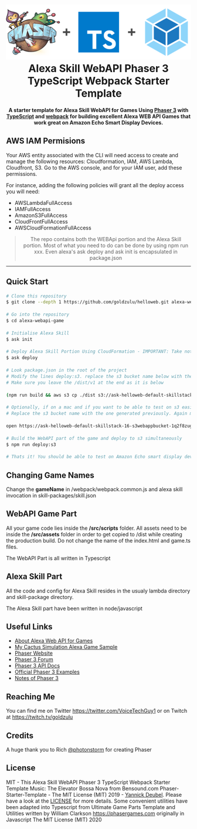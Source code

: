<h1 align="center">
  <br>
  <a href="https://github.com/goldzulu/helloweb#readme"><img src="readme/header.png" alt="header" width="600"></a>
  <br>
  Alexa Skill WebAPI Phaser 3 TypeScript Webpack Starter Template
  <br>
</h1>

<h4 align="center">
A starter template for Alexa Skill WebAPI for Games Using <a href="https://phaser.io/" target="_blank" >Phaser 3</a> with <a href="https://www.typescriptlang.org/index.html" target="_blank" >TypeScript</a> and <a href="https://webpack.js.org/" target="_blank" >webpack</a> for building excellent Alexa WEB API Games that work great on Amazon Echo Smart Display Devices.</h4>

## AWS IAM Permisions
Your AWS entity associated with the CLI will need access to create and manage the following resources: Cloudformation, IAM, AWS Lambda, Cloudfront, S3. Go to the AWS console, and for your IAM user, add these permissions.

For instance, adding the following policies will grant all the deploy access you will need:
* AWSLambdaFullAccess
* IAMFullAccess
* AmazonS3FullAccess
* CloudFrontFullAccess
* AWSCloudFormationFullAccess

<blockquote align="center">
The repo contains both the WEBApi portion and the Alexa Skill portion. Most of what you need to do can be done by using npm run xxx. Even alexa's ask deploy and ask init is encapsulated in package.json
</blockquote>

---
## Quick Start
```bash
# Clone this repository
$ git clone --depth 1 https://github.com/goldzulu/helloweb.git alexa-webapi-game

# Go into the repository
$ cd alexa-webapi-game

# Initialise Alexa Skill
$ ask init

# Deploy Alexa Skill Portion Using CloudFormation - IMPORTANT: Take note of the public read s3 url
$ ask deploy

# Look package.json in the root of the project
# Modify the lines deploy:s3. replace the s3 bucket name below with the public read s3 bucket generated from the above
# Make sure you leave the /dist/v1 at the end as it is below

(npm run build && aws s3 cp ./dist s3://ask-helloweb-default-skillstack-16-s3webappbucket-1q2f8zuglbnog/dist/v1 --recursive --acl public-read)

# Optionally, if on a mac and if you want to be able to test on s3 easily you can overwrite the public https url below 
# Replace the s3 bucket name with the one generated previously. Again make sure you retain the /dist/v1/index.html at the end

open https://ask-helloweb-default-skillstack-16-s3webappbucket-1q2f8zuglbnog.s3.amazonaws.com/dist/v1/index.html

# Build the WebAPI part of the game and deploy to s3 simultaneously
$ npm run deploy:s3

# Thats it! You should be able to test on Amazon Echo smart display devices but saying Alexa, Open Hello Web
```

## Changing Game Names

Change the **gameName** in /webpack/webpack.common.js and alexa skill invocation in skill-packages/skill.json

## WebAPI Game Part

All your game code lies inside the **/src/scripts** folder. All assets need to be inside the **/src/assets** folder in order to get copied to /dist while creating the production build. Do not change the name of the index.html and game.ts files.

The WebAPI Part is all written in Typescript

## Alexa Skill Part

All the code and config for Alexa Skill resides in the usualy lambda directory and skill-package directory.

The Alexa Skill part have been written in node/javascript



## Useful Links

- [About Alexa Web API for Games](https://developer.amazon.com/en-GB/docs/alexa/web-api-for-games/alexa-games-about.html)
- [My Cactus Simulation Alexa Game Sample](https://github.com/alexa/skill-sample-nodejs-web-api-my-cactus)
- [Phaser Website](https://phaser.io/)
- [Phaser 3 Forum](https://phaser.discourse.group/)
- [Phaser 3 API Docs](https://photonstorm.github.io/phaser3-docs/)
- [Official Phaser 3 Examples](http://labs.phaser.io/)
- [Notes of Phaser 3](https://rexrainbow.github.io/phaser3-rex-notes/docs/site/index.html)

## Reaching Me

You can find me on Twitter https://twitter.com/VoiceTechGuy1 or on Twitch at https://twitch.tv/goldzulu

## Credits

A huge thank you to Rich [@photonstorm](https://github.com/photonstorm) for creating Phaser

## License

MIT - This Alexa Skill WebAPI Phaser 3 TypeScript Webpack Starter Template
Music: The Elevator Bossa Nova from Bensound.com
Phaser-Starter-Template - The MIT License (MIT) 2019 - [Yannick Deubel](https://github.com/yandeu). Please have a look at the [LICENSE](LICENSE) for more details.
Some convenient utilities have been adapted into Typescript from Ultimate Game Parts Template and Utilities written by William Clarkson https://phasergames.com originally in Javascript The MIT License (MIT) 2020
